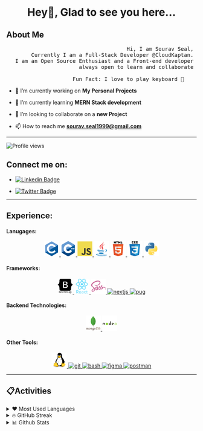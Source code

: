 <h1 align="center">Hey👋, Glad to see you here...</h1>

## About Me
 <pre align="right">
  Hi, I am Sourav Seal, 
  Currently I am a Full-Stack Developer @CloudKaptan. 
  I am an Open Source Enthusiast and a Front-end developer 
  always open to learn and collaborate 
  
  Fun Fact: I love to play keyboard 🎹    
</pre>
<section align="">

 - 🔭 I’m currently working on **My Personal Projects**

- 🌱 I’m currently learning **MERN Stack development**

- 👯 I’m looking to collaborate on a **new Project**

<!-- - 🤝 I’m looking for help with **Backend Development** -->

<!-- - 💬 Ask me about **React** -->

- 📫 How to reach me **sourav.seal1999@gmail.com**

<!-- - 📄 Know about my experiences [LinkedIn](LinkedIn) -->
 </section>
 
-----

![Profile views](https://gpvc.arturio.dev/souravseal99)

## Connect me on:
 
 - [![Linkedin Badge](https://img.shields.io/badge/-Sourav_Seal-darkblue?style=flat-square&logo=Linkedin&logoColor=white&link=https://www.linkedin.com/in/sourav-seal-b3989b1b5/)](https://www.linkedin.com/in/sourav-seal-b3989b1b5/) 

 - [![Twitter Badge](https://img.shields.io/badge/-seal_iY-blue?style=flat-square&logo=Twitter&logoColor=white&link=https://twitter.com/seal_iY)](https://twitter.com/seal_iY)

----

## Experience:

#### Lanugages:
<p align="center">
  <a href="https://www.cprogramming.com/" target="_blank"> 
   <img src="https://raw.githubusercontent.com/devicons/devicon/master/icons/c/c-original.svg" alt="c" width="40" height="40"/> 
 </a> 
 <a href="https://www.w3schools.com/cpp/" target="_blank"> 
  <img src="https://raw.githubusercontent.com/devicons/devicon/master/icons/cplusplus/cplusplus-original.svg" alt="cplusplus" width="40" height="40"/> 
 </a>
 <a href="https://developer.mozilla.org/en-US/docs/Web/JavaScript" target="_blank"> 
  <img src="https://raw.githubusercontent.com/devicons/devicon/master/icons/javascript/javascript-original.svg" alt="javascript" width="40" height="40"/> 
 </a>
 <a href="https://www.java.com" target="_blank"> 
  <img src="https://raw.githubusercontent.com/devicons/devicon/master/icons/java/java-original.svg" alt="java" width="40" height="40"/> 
 </a>
 <a href="https://www.w3.org/html/" target="_blank"> 
  <img src="https://raw.githubusercontent.com/devicons/devicon/master/icons/html5/html5-original-wordmark.svg" alt="html5" width="40" height="40"/> 
 </a>  
 <a href="https://www.w3schools.com/css/" target="_blank"> 
  <img src="https://raw.githubusercontent.com/devicons/devicon/master/icons/css3/css3-original-wordmark.svg" alt="css3" width="40" height="40"/> 
 </a>
 <a href="https://www.python.org" target="_blank"> 
  <img src="https://raw.githubusercontent.com/devicons/devicon/master/icons/python/python-original.svg" alt="python" width="40" height="40"/> 
 </a>
</p>

#### Frameworks: 
<p align="center">
 <a href="https://getbootstrap.com" target="_blank"> 
  <img src="https://raw.githubusercontent.com/devicons/devicon/master/icons/bootstrap/bootstrap-plain-wordmark.svg" alt="bootstrap" width="40" height="40"/> 
 </a>
 <a href="https://reactjs.org/" target="_blank"> 
  <img src="https://raw.githubusercontent.com/devicons/devicon/master/icons/react/react-original-wordmark.svg" alt="react" width="40" height="40"/> 
 </a>
 <a href="https://sass-lang.com" target="_blank"> 
  <img src="https://raw.githubusercontent.com/devicons/devicon/master/icons/sass/sass-original.svg" alt="sass" width="40" height="40"/> 
 </a>
 <a href="https://nextjs.org/" target="_blank"> 
  <span><img src="https://cdn.worldvectorlogo.com/logos/nextjs-3.svg" alt="nextjs" width="40" height="40"/></span> </a>
 <a href="https://pugjs.org" target="_blank"> 
  <img src="https://cdn.worldvectorlogo.com/logos/pug.svg" alt="pug" width="40" height="40"/> 
 </a> 
</p>

#### Backend Technologies:
<p align="center">
 <a href="https://www.mongodb.com/" target="_blank"> 
  <img src="https://raw.githubusercontent.com/devicons/devicon/master/icons/mongodb/mongodb-original-wordmark.svg" alt="mongodb" width="40" height="40"/> 
 </a>  
 <a href="https://nodejs.org" target="_blank"> 
  <img src="https://raw.githubusercontent.com/devicons/devicon/master/icons/nodejs/nodejs-original-wordmark.svg" alt="nodejs" width="40" height="40"/> 
 </a>
</p>

#### Other Tools:
<p align="center">
 <a href="https://www.linux.org/" target="_blank"> 
  <img src="https://raw.githubusercontent.com/devicons/devicon/master/icons/linux/linux-original.svg" alt="linux" width="40" height="40"/> 
 </a>
 <a href="https://git-scm.com/" target="_blank"> 
  <img src="https://www.vectorlogo.zone/logos/git-scm/git-scm-icon.svg" alt="git" width="40" height="40"/> 
 </a> 
 <a href="https://www.gnu.org/software/bash/" target="_blank"> 
  <img src="https://www.vectorlogo.zone/logos/gnu_bash/gnu_bash-icon.svg" alt="bash" width="40" height="40"/> 
 </a>
 <a href="https://www.figma.com/" target="_blank"> 
  <img src="https://www.vectorlogo.zone/logos/figma/figma-icon.svg" alt="figma" width="40" height="40"/> 
 </a>   
 <a href="https://postman.com" target="_blank"> 
  <img src="https://www.vectorlogo.zone/logos/getpostman/getpostman-icon.svg" alt="postman" width="40" height="40"/>  
 </a>
</p>

-----

## 📋Activities

<details>
  <summary>❤️ Most Used Languages</summary>
  <br/>
  <img align="center" src="https://github-readme-stats.vercel.app/api/top-langs?username=souravseal99&theme=tokyonight&show_icons=true&locale=en&layout=compact" alt="souravseal99" />
</details>

<details>
  <summary>🔥 GitHub Streak</summary>
  <br/>
  <img align="center" src="https://github-readme-streak-stats.herokuapp.com/?user=souravseal99&theme=tokyonight" alt="souravseal99" />
</details>

<details>
 <summary>📊 Github Stats</summary>
  <br/>
  <p align = "left">&nbsp;<img align="center" src="https://github-readme-stats.vercel.app/api?username=souravseal99&theme=tokyonight&show_icons=true&locale=en" alt="souravseal99" /></p>  
</details>



